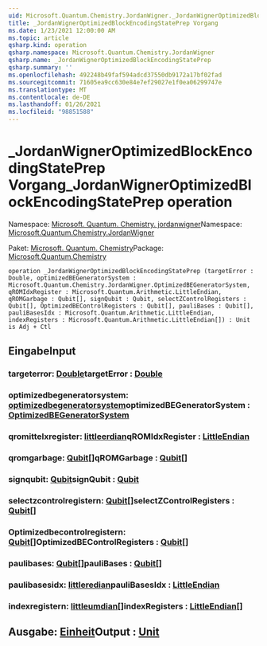 ```yaml
---
uid: Microsoft.Quantum.Chemistry.JordanWigner._JordanWignerOptimizedBlockEncodingStatePrep
title: _JordanWignerOptimizedBlockEncodingStatePrep Vorgang
ms.date: 1/23/2021 12:00:00 AM
ms.topic: article
qsharp.kind: operation
qsharp.namespace: Microsoft.Quantum.Chemistry.JordanWigner
qsharp.name: _JordanWignerOptimizedBlockEncodingStatePrep
qsharp.summary: ''
ms.openlocfilehash: 492248b49faf594adcd37550db9172a17bf02fad
ms.sourcegitcommit: 71605ea9cc630e84e7ef29027e1f0ea06299747e
ms.translationtype: MT
ms.contentlocale: de-DE
ms.lasthandoff: 01/26/2021
ms.locfileid: "98851588"
---
```

# <a name="_jordanwigneroptimizedblockencodingstateprep-operation"></a><span data-ttu-id="16867-102">_JordanWignerOptimizedBlockEncodingStatePrep Vorgang</span><span class="sxs-lookup"><span data-stu-id="16867-102">_JordanWignerOptimizedBlockEncodingStatePrep operation</span></span>

<span data-ttu-id="16867-103">Namespace: [Microsoft. Quantum. Chemistry. jordanwigner](xref:Microsoft.Quantum.Chemistry.JordanWigner)</span><span class="sxs-lookup"><span data-stu-id="16867-103">Namespace: [Microsoft.Quantum.Chemistry.JordanWigner](xref:Microsoft.Quantum.Chemistry.JordanWigner)</span></span>

<span data-ttu-id="16867-104">Paket: [Microsoft. Quantum. Chemistry](https://nuget.org/packages/Microsoft.Quantum.Chemistry)</span><span class="sxs-lookup"><span data-stu-id="16867-104">Package: [Microsoft.Quantum.Chemistry](https://nuget.org/packages/Microsoft.Quantum.Chemistry)</span></span>




```qsharp
operation _JordanWignerOptimizedBlockEncodingStatePrep (targetError : Double, optimizedBEGeneratorSystem : Microsoft.Quantum.Chemistry.JordanWigner.OptimizedBEGeneratorSystem, qROMIdxRegister : Microsoft.Quantum.Arithmetic.LittleEndian, qROMGarbage : Qubit[], signQubit : Qubit, selectZControlRegisters : Qubit[], OptimizedBEControlRegisters : Qubit[], pauliBases : Qubit[], pauliBasesIdx : Microsoft.Quantum.Arithmetic.LittleEndian, indexRegisters : Microsoft.Quantum.Arithmetic.LittleEndian[]) : Unit is Adj + Ctl
```


## <a name="input"></a><span data-ttu-id="16867-105">Eingabe</span><span class="sxs-lookup"><span data-stu-id="16867-105">Input</span></span>

### <a name="targeterror--double"></a><span data-ttu-id="16867-106">targeterror: [Double](xref:microsoft.quantum.lang-ref.double)</span><span class="sxs-lookup"><span data-stu-id="16867-106">targetError : [Double](xref:microsoft.quantum.lang-ref.double)</span></span>




### <a name="optimizedbegeneratorsystem--optimizedbegeneratorsystem"></a><span data-ttu-id="16867-107">optimizedbegeneratorsystem: [optimizedbegeneratorsystem](xref:Microsoft.Quantum.Chemistry.JordanWigner.OptimizedBEGeneratorSystem)</span><span class="sxs-lookup"><span data-stu-id="16867-107">optimizedBEGeneratorSystem : [OptimizedBEGeneratorSystem](xref:Microsoft.Quantum.Chemistry.JordanWigner.OptimizedBEGeneratorSystem)</span></span>




### <a name="qromidxregister--littleendian"></a><span data-ttu-id="16867-108">qromittelxregister: [littleerdian](xref:Microsoft.Quantum.Arithmetic.LittleEndian)</span><span class="sxs-lookup"><span data-stu-id="16867-108">qROMIdxRegister : [LittleEndian](xref:Microsoft.Quantum.Arithmetic.LittleEndian)</span></span>




### <a name="qromgarbage--qubit"></a><span data-ttu-id="16867-109">qromgarbage: [Qubit](xref:microsoft.quantum.lang-ref.qubit)[]</span><span class="sxs-lookup"><span data-stu-id="16867-109">qROMGarbage : [Qubit](xref:microsoft.quantum.lang-ref.qubit)[]</span></span>




### <a name="signqubit--qubit"></a><span data-ttu-id="16867-110">signqubit: [Qubit](xref:microsoft.quantum.lang-ref.qubit)</span><span class="sxs-lookup"><span data-stu-id="16867-110">signQubit : [Qubit](xref:microsoft.quantum.lang-ref.qubit)</span></span>




### <a name="selectzcontrolregisters--qubit"></a><span data-ttu-id="16867-111">selectzcontrolregistern: [Qubit](xref:microsoft.quantum.lang-ref.qubit)[]</span><span class="sxs-lookup"><span data-stu-id="16867-111">selectZControlRegisters : [Qubit](xref:microsoft.quantum.lang-ref.qubit)[]</span></span>




### <a name="optimizedbecontrolregisters--qubit"></a><span data-ttu-id="16867-112">Optimizedbecontrolregistern: [Qubit](xref:microsoft.quantum.lang-ref.qubit)[]</span><span class="sxs-lookup"><span data-stu-id="16867-112">OptimizedBEControlRegisters : [Qubit](xref:microsoft.quantum.lang-ref.qubit)[]</span></span>




### <a name="paulibases--qubit"></a><span data-ttu-id="16867-113">paulibases: [Qubit](xref:microsoft.quantum.lang-ref.qubit)[]</span><span class="sxs-lookup"><span data-stu-id="16867-113">pauliBases : [Qubit](xref:microsoft.quantum.lang-ref.qubit)[]</span></span>




### <a name="paulibasesidx--littleendian"></a><span data-ttu-id="16867-114">paulibasesidx: [littleredian](xref:Microsoft.Quantum.Arithmetic.LittleEndian)</span><span class="sxs-lookup"><span data-stu-id="16867-114">pauliBasesIdx : [LittleEndian](xref:Microsoft.Quantum.Arithmetic.LittleEndian)</span></span>




### <a name="indexregisters--littleendian"></a><span data-ttu-id="16867-115">indexregistern: [littleumdian](xref:Microsoft.Quantum.Arithmetic.LittleEndian)[]</span><span class="sxs-lookup"><span data-stu-id="16867-115">indexRegisters : [LittleEndian](xref:Microsoft.Quantum.Arithmetic.LittleEndian)[]</span></span>





## <a name="output--unit"></a><span data-ttu-id="16867-116">Ausgabe: [Einheit](xref:microsoft.quantum.lang-ref.unit)</span><span class="sxs-lookup"><span data-stu-id="16867-116">Output : [Unit](xref:microsoft.quantum.lang-ref.unit)</span></span>

